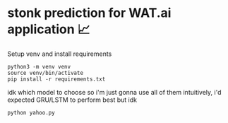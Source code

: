 # stonk prediction for WAT.ai application 📈

Setup venv and install requirements
```
python3 -m venv venv
source venv/bin/activate
pip install -r requirements.txt
```

idk which model to choose so i'm just gonna use all of them
intuitively, i'd expected GRU/LSTM to perform best but idk

```
python yahoo.py
```
